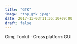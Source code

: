 ```yaml
---
title: "GTK"
image: "top_gtk.jpeg"
date: 2017-11-03T11:36:10+09:00
draft: false
---
```

Gimp Tookit - Cross platform GUI
